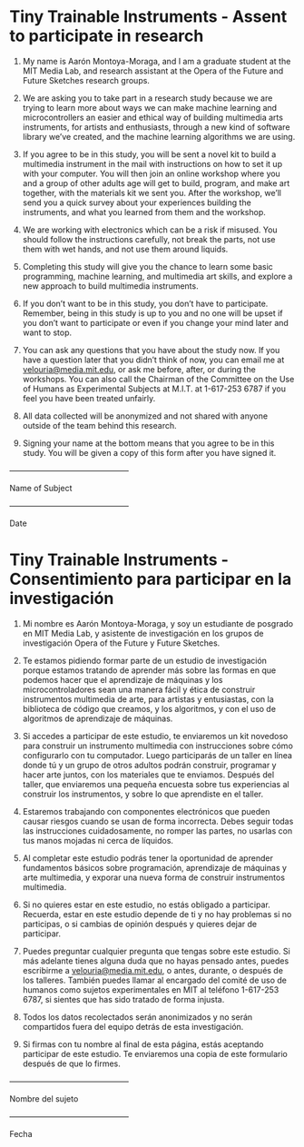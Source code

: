 # Tiny Trainable Instruments - Assent to participate in research

1. My name is Aarón Montoya-Moraga, and I am a graduate student at the MIT Media Lab, and research assistant at the Opera of the Future and Future Sketches research groups.

2. We are asking you to take part in a research study because we are trying to learn more about ways we can make machine learning and microcontrollers an easier and ethical way of building multimedia arts instruments, for artists and enthusiasts, through a new kind of software library we’ve created, and the machine learning algorithms we are using.

3. If you agree to be in this study, you will be sent a novel kit to build a multimedia instrument in the mail with instructions on how to set it up with your computer. You will then join an online workshop where you and a group of other adults age will get to build, program, and make art together, with the materials kit we sent you. After the workshop, we’ll send you a quick survey about your experiences building the instruments, and what you learned from them and the workshop.

4. We are working with electronics which can be a risk if misused. You should follow the instructions carefully, not break the parts, not use them with wet hands, and not use them around liquids.

5. Completing this study will give you the chance to learn some basic programming, machine learning, and multimedia art skills, and explore a new approach to build multimedia instruments.

6. If you don’t want to be in this study, you don’t have to participate. Remember, being in this study is up to you and no one will be upset if you don’t want to participate or even if you change your mind later and want to stop.

7. You can ask any questions that you have about the study now. If you have a question later that you didn’t think of now, you can email me at velouria@media.mit.edu, or ask me before, after, or during the workshops. You can also call the Chairman of the Committee on the Use of Humans as Experimental Subjects at M.I.T. at 1-617-253 6787 if you feel you have been treated unfairly.

8. All data collected will be anonymized and not shared with anyone outside of the team behind this research.

9. Signing your name at the bottom means that you agree to be in this study. You will be given a copy of this form after you have signed it.

———————————————

Name of Subject

———————————————

Date

# Tiny Trainable Instruments - Consentimiento para participar en la investigación

1. Mi nombre es Aarón Montoya-Moraga, y soy un estudiante de posgrado en MIT Media Lab, y asistente de investigación en los grupos de investigación Opera of the Future y Future Sketches.

2. Te estamos pidiendo formar parte de un estudio de investigación porque estamos tratando de aprender más sobre las formas en que podemos hacer que el aprendizaje de máquinas y los microcontroladores sean una manera fácil y ética de construir instrumentos multimedia de arte, para artistas y entusiastas, con la biblioteca de código que creamos, y los algoritmos, y con el uso de algoritmos de aprendizaje de máquinas.

3. Si accedes a participar de este estudio, te enviaremos un kit novedoso para construir un instrumento multimedia con instrucciones sobre cómo configurarlo con tu computador. Luego participarás de un taller en línea donde tú y un grupo de otros adultos podrán construir, programar y hacer arte juntos, con los materiales que te enviamos. Después del taller, que enviaremos una pequeña encuesta sobre tus experiencias al construir los instrumentos, y sobre lo que aprendiste en el taller.

4. Estaremos trabajando con componentes electrónicos que pueden causar riesgos cuando se usan de forma incorrecta. Debes seguir todas las instrucciones cuidadosamente, no romper las partes, no usarlas con tus manos mojadas ni cerca de líquidos.

5. Al completar este estudio podrás tener la oportunidad de aprender fundamentos básicos sobre programación, aprendizaje de máquinas y arte multimedia, y exporar una nueva forma de construir instrumentos multimedia.

6. Si no quieres estar en este estudio, no estás obligado a participar. Recuerda, estar en este estudio depende de ti y no hay problemas si no participas, o  si cambias de opinión después y quieres dejar de participar.

7. Puedes preguntar cualquier pregunta que tengas sobre este estudio. Si más adelante tienes alguna duda que no hayas pensado antes, puedes escribirme a velouria@media.mit.edu, o antes, durante, o después de los talleres. También puedes llamar al encargado del comité de uso de humanos como sujetos experimentales en MIT  al teléfono 1-617-253 6787, si sientes que has sido tratado de forma injusta.

8. Todos los datos recolectados serán anonimizados y no serán compartidos fuera del equipo detrás de esta investigación.

9. Si firmas con tu nombre al final de esta página, estás aceptando participar de este estudio. Te enviaremos una copia de este formulario después de que lo firmes.

———————————————

Nombre del sujeto

———————————————

Fecha
